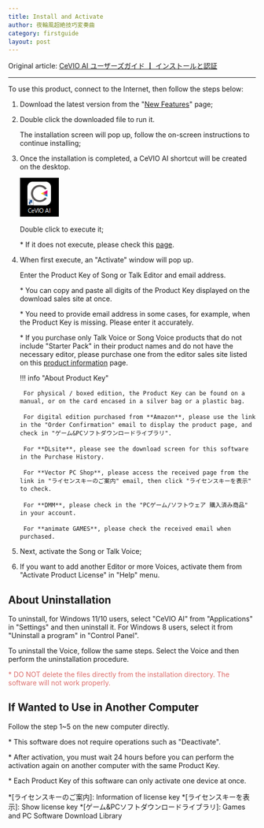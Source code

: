 ```yaml
---
title: Install and Activate
author: 夜輪風超絶技巧変奏曲
category: firstguide
layout: post
---
```

Original article: [CeVIO AI ユーザーズガイド ┃ インストールと認証](https://cevio.jp/guide/cevio_ai/firstguide/install/)

---

To use this product, connect to the Internet, then follow the steps below:

1. Download the latest version from the "[New Features](https://cevio.jp/guide/cevio_ai/)" page;

2. Double click the downloaded file to run it.
   
   The installation screen will pop up, follow the on-screen instructions to continue installing;

3. Once the installation is completed, a CeVIO AI shortcut will be created on the desktop.
   
    ![icon](images/icon.png)
   
    Double click to execute it;
   
    \* If it does not execute, please check this [page](../faq/index.md).

4. When first execute, an "Activate" window will pop up.

    Enter the Product Key of Song or Talk Editor and email address.

    \* You can copy and paste all digits of the Product Key displayed on the download sales site at once.

    \* You need to provide email address in some cases, for example, when the Product Key is missing. Please enter it accurately.

    \* If you purchase only Talk Voice or Song Voice products that do not include "Starter Pack" in their product names and do not have the necessary editor, please purchase one from the editor sales site listed on this [product information](https://cevio.jp/products_cevio_ai/) page.

    !!! info "About Product Key"

        For physical / boxed edition, the Product Key can be found on a manual, or on the card encased in a silver bag or a plastic bag.

        For digital edition purchased from **Amazon**, please use the link in the "Order Confirmation" email to display the product page, and check in "ゲーム&PCソフトダウンロードライブラリ".

        For **DLsite**, please see the download screen for this software in the Purchase History.

        For **Vector PC Shop**, please access the received page from the link in "ライセンスキーのご案内" email, then click "ライセンスキーを表示" to check.

        For **DMM**, please check in the "PCゲーム/ソフトウェア 購入済み商品" in your account.

        For **animate GAMES**, please check the received email when purchased.

5. Next, activate the Song or Talk Voice;

6. If you want to add another Editor or more Voices, activate them from "Activate Product License" in "Help" menu.

## About Uninstallation

To uninstall, for Windows 11/10 users, select "CeVIO AI" from "Applications" in "Settings" and then uninstall it. For Windows 8 users, select it from "Uninstall a program" in "Control Panel".

To uninstall the Voice, follow the same steps. Select the Voice and then perform the uninstallation procedure.

<span style="color: #dd6f6c">\* DO NOT delete the files directly from the installation directory. The software will not work properly.</span>

## If Wanted to Use in Another Computer

Follow the step 1~5 on the new computer directly.

\* This software does not require operations such as "Deactivate".

\* After activation, you must wait 24 hours before you can perform the activation again on another computer with the same Product Key.

\* Each Product Key of this software can only activate one device at once.

*[ライセンスキーのご案内]: Information of license key
*[ライセンスキーを表示]: Show license key
*[ゲーム&PCソフトダウンロードライブラリ]: Games and PC Software Download Library
